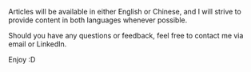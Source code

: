 Articles will be available in either English or Chinese, and I will strive to provide content in both languages whenever possible. 

Should you have any questions or feedback, feel free to contact me via email or LinkedIn. 

Enjoy :D
